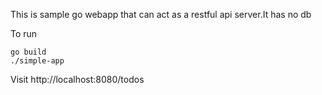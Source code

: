 This is sample go webapp that can act as a restful api server.It has no db

To run
```
go build
./simple-app
```

Visit http://localhost:8080/todos